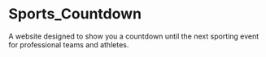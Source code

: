 Sports_Countdown
================

A website designed to show you a countdown until the next sporting event for professional teams and athletes.
